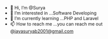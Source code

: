 - 👋 Hi, I’m @Surya
- 👀 I’m interested in ...Software Developing
- 🌱 I’m currently learning ...PHP and Laravel
- 📫 How to reach me ...you can reach me out @jayasuryab2001@gmail.com
